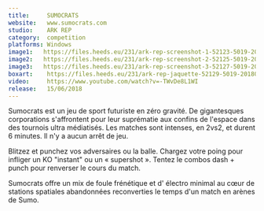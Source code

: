 ```yaml
---
title:     SUMOCRATS
website:   www.sumocrats.com
studio:    ARK REP
category:  competition
platforms: Windows
image1:   https://files.heeds.eu/231/ark-rep-screenshot-1-52123-5019-20180409-181044.jpg
image2:   https://files.heeds.eu/231/ark-rep-screenshot-2-52125-5019-20180409-181045.jpg
image3:   https://files.heeds.eu/231/ark-rep-screenshot-3-52127-5019-20180409-181045.jpg
boxart:    https://files.heeds.eu/231/ark-rep-jaquette-52129-5019-20180409-181046.jpg
video:     https://www.youtube.com/watch?v=-TWvDe8L1WI
release:   15/06/2018
---
```


Sumocrats est un jeu de sport futuriste en zéro gravité. De gigantesques corporations s'affrontent pour leur suprématie aux confins de l'espace dans des tournois ultra médiatisés. 
 Les matches sont intenses, en 2vs2, et durent 6 minutes. Il n'y a aucun arrêt de jeu.
 
 Blitzez et punchez vos adversaires ou la balle. Chargez votre poing pour infliger un KO "instant" ou un « supershot ». Tentez le combos dash + punch pour renverser le cours du match.
 
 Sumocrats offre un mix de foule frénétique et d' électro minimal au cœur de stations spatiales abandonnées reconverties le temps d'un match en arènes de Sumo.
